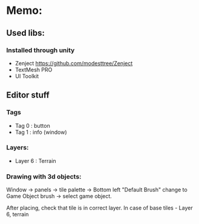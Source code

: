 # Memo:

## Used libs:
### Installed through unity
- Zenject https://github.com/modesttree/Zenject
- TextMesh PRO
- UI Toolkit

## Editor stuff
### Tags

- Tag 0 : button
- Tag 1 : info (window)

### Layers: 
- Layer 6 : Terrain

### Drawing with 3d objects:
Window -> panels -> tile palette -> Bottom left "Default Brush" change to Game Object brush -> select game object.

After placing, check that tile is in correct layer. In case of base tiles - Layer 6, terrain